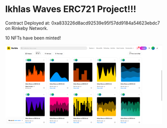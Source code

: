 # Ikhlas Waves ERC721 Project!!!

Contract Deployed at: 0xa833226d8acd92539e95f57dd9184a54623ebdc7 on Rinkeby Network.

10 NFTs have been minted!

![](2022-04-29-20-26-47.png)

